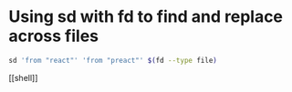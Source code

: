 # Using sd with fd to find and replace across files

```sh
sd 'from "react"' 'from "preact"' $(fd --type file)
```

[[shell]]